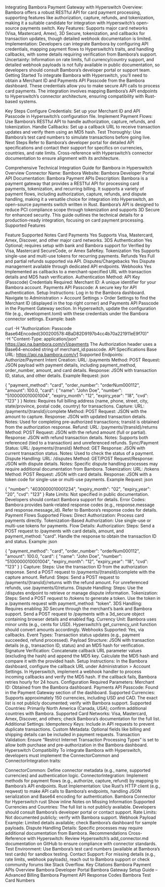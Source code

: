 Integrating Bambora Payment Gateway with Hyperswitch
Overview: Bambora offers a robust RESTful API for card payment processing, supporting features like authorization, capture, refunds, and tokenization, making it a suitable candidate for integration with Hyperswitch’s open-source payments switch.
Key Features: Supports major card networks (Visa, Mastercard, Amex), 3D Secure, tokenization, and callbacks for transaction updates, though detailed webhook documentation is limited.
Implementation: Developers can integrate Bambora by configuring API credentials, mapping payment flows to Hyperswitch’s traits, and handling callbacks, with some details requiring verification from Bambora’s support.
Uncertainty: Information on rate limits, full currency/country support, and detailed webhook payloads is not fully available in public documentation, so developers should consult Bambora’s developer portal or support team.
Getting Started
To integrate Bambora with Hyperswitch, you’ll need to obtain a Merchant ID and Payments API Passcode from the Bambora dashboard. These credentials allow you to make secure API calls to process card payments. The integration involves mapping Bambora’s API endpoints to Hyperswitch’s connector architecture, ensuring compatibility with Rust-based systems.

Key Steps
Configure Credentials: Set up your Merchant ID and API Passcode in Hyperswitch’s configuration file.
Implement Payment Flows: Use Bambora’s RESTful API to handle authorization, capture, refunds, and tokenization.
Handle Callbacks: Set up a callback URL to receive transaction updates and verify them using an MD5 hash.
Test Thoroughly: Use Bambora’s test card numbers to simulate transactions before going live.
Next Steps
Refer to Bambora’s developer portal for detailed API specifications and contact their support for specifics on currencies, countries, and rate limits. Cross-reference with Hyperswitch’s connector documentation to ensure alignment with its architecture.

Comprehensive Technical Integration Guide for Bambora in Hyperswitch
Overview
Connector Name: Bambora
Website: Bambora Developer Portal
API Documentation: Bambora Payment APIs
Description: Bambora is a payment gateway that provides a RESTful API for processing card payments, tokenization, and recurring billing. It supports a variety of payment flows, including authorization, capture, refunds, and dispute handling, making it a versatile choice for integration into Hyperswitch, an open-source payments switch written in Rust. Bambora’s API is designed to reduce PCI compliance scope through tokenization and supports 3D Secure for enhanced security. This guide outlines the technical details for a production-ready integration, focusing on card payment processing.
Supported Features

Feature	Supported	Notes
Card Payments	Yes	Supports Visa, Mastercard, Amex, Discover, and other major card networks.
3DS Authentication	Yes	Optional; requires setup with bank and Bambora support for Verified by Visa, Mastercard SecureCode, or Amex SafeKey.
Tokenization	Yes	Supports single-use and multi-use tokens for recurring payments.
Refunds	Yes	Full and partial refunds supported via API.
Disputes/Chargebacks	Yes	Dispute management available through dedicated API endpoints.
Webhooks	Yes	Implemented as callbacks to a merchant-specified URL with transaction details and MD5 hash verification.
Authentication
Method: API Key (Passcode)
Credentials Required:
Merchant ID: A unique identifier for your Bambora account.
Payments API Passcode: A secure key for API authentication.
Setup Instructions:
Log in to the Bambora dashboard.
Navigate to Administration > Account Settings > Order Settings to find the Merchant ID (displayed in the top right corner) and Payments API Passcode in the Payment Gateway section.
In Hyperswitch, update the configuration file (e.g., development.toml) with these credentials under the Bambora connector settings.
Example:
bash

curl -H "Authorization: Passcode Base64Encoded(300200578:4BaD82D9197b4cc4b70a221911eE9f70)" \
     -H "Content-Type: application/json" \
     https://api.na.bambora.com/v1/payments
The Authorization header uses a Base64-encoded string of merchant_id:passcode.
API Specifications
Base URL: https://api.na.bambora.com/v1
Supported Endpoints:
Authorize/Payment Intent Creation:
URL: /payments
Method: POST
Request: JSON payload with payment details, including payment_method, order_number, amount, and card details.
Response: JSON with transaction ID, status, and other details.
Example Request:
json

{
  "payment_method": "card",
  "order_number": "orderNum000112",
  "amount": 100.0,
  "card": {
    "name": "John Doe",
    "number": "5100000010001004",
    "expiry_month": "12",
    "expiry_year": "18",
    "cvd": "123"
  }
}
Notes: Requires full billing address (name, phone, street, city, state/province, postal code, country) for transactions.
Capture:
URL: /payments/{transId}/complete
Method: POST
Request: JSON with the amount to capture.
Response: JSON with updated transaction details.
Notes: Used for completing pre-authorized transactions; transId is obtained from the authorization response.
Refund:
URL: /payments/{transId}/returns
Method: POST
Request: JSON with the refund amount (full or partial).
Response: JSON with refund transaction details.
Notes: Supports both referenced (tied to a transaction) and unreferenced refunds.
Sync/Payment Status:
URL: /payments/{transId}
Method: GET
Response: JSON with current transaction status.
Notes: Used to check the status of a payment.
Dispute Handling:
URL: /disputes
Method: GET/POST
Request/Response: JSON with dispute details.
Notes: Specific dispute handling processes may require additional documentation from Bambora.
Tokenization:
URL: /tokens
Method: POST
Request: JSON with card details.
Response: JSON with a token code for single-use or multi-use payments.
Example Request:
json

{
  "number": "4030000010001234",
  "expiry_month": "02",
  "expiry_year": "20",
  "cvd": "123"
}
Rate Limits: Not specified in public documentation. Developers should contact Bambora support for details.
Error Codes: Bambora provides bank-related response codes (e.g., response.message and response.message_id). Refer to Bambora’s response codes for details.
Payment Flows
Supported Flows:
Direct Authorization: Process card payments directly.
Tokenization-Based Authorization: Use single-use or multi-use tokens for payments.
Flow Details:
Authorization:
Steps:
Send a POST request to /payments with card details, amount, and payment_method: "card".
Handle the response to obtain the transaction ID and status.
Example:
json

{
  "payment_method": "card",
  "order_number": "orderNum000112",
  "amount": 100.0,
  "card": {
    "name": "John Doe",
    "number": "5100000010001004",
    "expiry_month": "12",
    "expiry_year": "18",
    "cvd": "123"
  }
}
Capture:
Steps:
Use the transaction ID from the authorization response.
Send a POST request to /payments/{transId}/complete with the capture amount.
Refund:
Steps:
Send a POST request to /payments/{transId}/returns with the refund amount.
For unreferenced refunds, use /payments/0/returns.
Dispute Handling:
Steps: Use the /disputes endpoint to retrieve or manage dispute information.
Tokenization:
Steps:
Send a POST request to /tokens to generate a token.
Use the token in a /payments request with payment_method: "token".
3DS Handling:
Requires enabling 3D Secure through the merchant’s bank and Bambora support.
Send a POST request to /payments with a 3d_secure object containing browser details and enabled flag.
Currency Unit: Bambora uses minor units (e.g., cents for USD). Hyperswitch’s get_currency_unit function should convert amounts accordingly.
Webhooks
Supported: Yes, via callbacks.
Event Types: Transaction status updates (e.g., payment succeeded, refund processed).
Payload Structure: JSON with transaction details (e.g., transaction ID, status) and an MD5 hash for verification.
Signature Verification:
Concatenate callback URL parameter values (excluding the hash) and append the MD5 key.
Calculate the MD5 hash and compare it with the provided hash.
Setup Instructions:
In the Bambora dashboard, configure the callback URL under Administration > Account Settings.
In Hyperswitch, implement a webhook handler to process incoming callbacks and verify the MD5 hash.
If the callback fails, Bambora retries hourly for 24 hours.
Configuration
Required Parameters:
Merchant ID: Obtained from the Bambora dashboard.
Payments API Passcode: Found in the Payment Gateway section of the dashboard.
Supported Currencies: Supports approximately 150 currencies, including USD and CAD. The exact list is not publicly documented; verify with Bambora support.
Supported Countries: Primarily North America (Canada, USA); confirm additional countries with Bambora.
Supported Card Networks: Visa, Mastercard, Amex, Discover, and others; check Bambora’s documentation for the full list.
Additional Settings:
Idempotency Keys: Include in API requests to prevent duplicate transactions.
Custom Metadata: Optional fields like billing and shipping details can be included in payment requests.
Transaction Validation: Ensure “Restrict Internet Transaction Processing Types” is set to allow both purchase and pre-authorization in the Bambora dashboard.
Hyperswitch Compatibility
To integrate Bambora with Hyperswitch, developers must implement the ConnectorCommon and ConnectorIntegration traits:

ConnectorCommon: Define connector metadata (e.g., name, supported currencies) and authentication logic.
ConnectorIntegration: Implement methods for payment flows (e.g., authorize, capture, refund) by mapping to Bambora’s API endpoints.
Rust Implementation: Use Rust’s HTTP client (e.g., reqwest) to make API calls to Bambora’s endpoints, handling JSON serialization and Base64 encoding for authentication.
Bambora Connector for Hyperswitch
rust
Show inline
Notes on Missing Information
Supported Currencies and Countries: The full list is not publicly available. Developers should consult Bambora’s developer portal or contact support.
Rate Limits: Not documented publicly; verify with Bambora support.
Webhook Payload Example: Limited details available; check Bambora’s dashboard for sample payloads.
Dispute Handling Details: Specific processes may require additional documentation from Bambora.
Recommendations
Cross-Reference with Hyperswitch: Review Hyperswitch’s add_connector.md documentation on GitHub to ensure compliance with connector standards.
Test Environment: Use Bambora’s test card numbers (available at Bambora’s test cards) for sandbox testing.
Contact Support: For missing details (e.g., rate limits, webhook payloads), reach out to Bambora support or check community forums like Stack Overflow.
Key Citations
Bambora Payment APIs Overview
Bambora Developer Portal
Bambora Gateway Setup Guide – Advanced Billing
Bambora Payment API Response Codes
Bambora Test Card Numbers